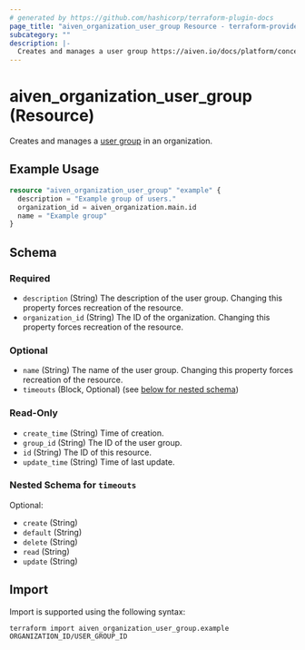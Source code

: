```yaml
---
# generated by https://github.com/hashicorp/terraform-plugin-docs
page_title: "aiven_organization_user_group Resource - terraform-provider-aiven"
subcategory: ""
description: |-
  Creates and manages a user group https://aiven.io/docs/platform/concepts/projects_accounts_access#groups in an organization.
---
```


# aiven_organization_user_group (Resource)

Creates and manages a [user group](https://aiven.io/docs/platform/concepts/projects_accounts_access#groups) in an organization.

## Example Usage

```terraform
resource "aiven_organization_user_group" "example" {
  description = "Example group of users."
  organization_id = aiven_organization.main.id
  name = "Example group"
}
```

<!-- schema generated by tfplugindocs -->
## Schema

### Required

- `description` (String) The description of the user group. Changing this property forces recreation of the resource.
- `organization_id` (String) The ID of the organization. Changing this property forces recreation of the resource.

### Optional

- `name` (String) The name of the user group. Changing this property forces recreation of the resource.
- `timeouts` (Block, Optional) (see [below for nested schema](#nestedblock--timeouts))

### Read-Only

- `create_time` (String) Time of creation.
- `group_id` (String) The ID of the user group.
- `id` (String) The ID of this resource.
- `update_time` (String) Time of last update.

<a id="nestedblock--timeouts"></a>
### Nested Schema for `timeouts`

Optional:

- `create` (String)
- `default` (String)
- `delete` (String)
- `read` (String)
- `update` (String)

## Import

Import is supported using the following syntax:

```shell
terraform import aiven_organization_user_group.example ORGANIZATION_ID/USER_GROUP_ID
```
